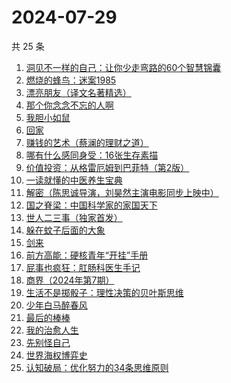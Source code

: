 # 2024-07-29

共 25 条

<!-- BEGIN WEREAD -->
<!-- 最后更新时间 2024-07-29 02:01:01 +0800 -->
1. [洞见不一样的自己：让你少走弯路的60个智慧锦囊](https://weread.qq.com/web/bookDetail/28b327b0813ab90d6g016de6)
1. [燃烧的蜂鸟：迷案1985](https://weread.qq.com/web/bookDetail/ea2329f0813ab90d0g017199)
1. [漂亮朋友（译文名著精选）](https://weread.qq.com/web/bookDetail/9b532fc05e39149b5a55f66)
1. [那个你念念不忘的人啊](https://weread.qq.com/web/bookDetail/db632090813ab9080g012d29)
1. [我胆小如鼠](https://weread.qq.com/web/bookDetail/276323e0813ab90a5g0144d7)
1. [回家](https://weread.qq.com/web/bookDetail/d0432270813ab7696g010a9d)
1. [赚钱的艺术（蔡澜的理财之道）](https://weread.qq.com/web/bookDetail/1fe32b60813ab9052g011c9e)
1. [哪有什么感同身受：16张生存素描](https://weread.qq.com/web/bookDetail/45f32bc0813ab9011g015a01)
1. [价值投资：从格雷厄姆到巴菲特（第2版）](https://weread.qq.com/web/bookDetail/4f632770813ab90a0g01524b)
1. [一读就懂的中医养生宝典](https://weread.qq.com/web/bookDetail/00f32900813ab909eg018e04)
1. [解密（陈思诚导演，刘昊然主演电影同步上映中）](https://weread.qq.com/web/bookDetail/e1c32c205c9f30e1cdf7d38)
1. [国之脊梁：中国科学家的家国天下](https://weread.qq.com/web/bookDetail/5b132f90813ab90b5g0183ba)
1. [世人二三事（独家首发）](https://weread.qq.com/web/bookDetail/c7832c00813ab9019g017451)
1. [躲在蚊子后面的大象](https://weread.qq.com/web/bookDetail/bfc32800813ab883bg0165f3)
1. [剑来](https://weread.qq.com/web/bookDetail/8e5326b07153adcf8e53d42)
1. [前方高能：硬核青年“开挂”手册](https://weread.qq.com/web/bookDetail/6ec323a0813ab9080g0178b8)
1. [屁事也疯狂：肛肠科医生手记](https://weread.qq.com/web/bookDetail/cf232020813ab9051g017394)
1. [商界（2024年第7期）](https://weread.qq.com/web/bookDetail/331320f0813ab90dcg019acf)
1. [生活不是掷骰子：理性决策的贝叶斯思维](https://weread.qq.com/web/bookDetail/0b232fb0813ab8983g016e1d)
1. [少年白马醉春风](https://weread.qq.com/web/bookDetail/f4432320813ab673eg016c9d)
1. [最后的棒棒](https://weread.qq.com/web/bookDetail/c08329307157aca7c0832c5)
1. [我的治愈人生](https://weread.qq.com/web/bookDetail/e6d32ee0813ab901dg0198a3)
1. [先别怪自己](https://weread.qq.com/web/bookDetail/63c32230813ab9035g012165)
1. [世界海权博弈史](https://weread.qq.com/web/bookDetail/cc032840813ab8f89g011b15)
1. [认知破局：优化努力的34条思维原则](https://weread.qq.com/web/bookDetail/b423208071d300dfb4214cb)
<!-- END WEREAD -->